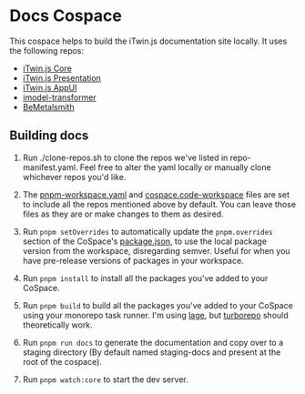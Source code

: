 # Docs Cospace

This cospace helps to build the iTwin.js documentation site locally. It uses the following repos:

- [iTwin.js Core](https://github.com/iTwin/itwinjs-core)
- [iTwin.js Presentation](https://github.com/iTwin/presentation)
- [iTwin.js AppUI](https://github.com/iTwin/appui)
- [imodel-transformer](https://github.com/iTwin/imodel-transformer)
- [BeMetalsmith](https://dev.azure.com/bentleycs/iModelTechnologies/_git/BeMetalsmith)

## Building docs

1. Run ./clone-repos.sh to clone the repos we've listed in repo-manifest.yaml. Feel free to alter the yaml locally or manually clone whichever repos you'd like.

1. The [pnpm-workspace.yaml](pnpm-workspace.yaml) and [cospace.code-workspace](cospace.code-workspace) files are set to include all the repos mentioned above by default. You can leave those files as they are or make changes to them as desired.

1. Run `pnpm setOverrides` to automatically update the `pnpm.overrides` section of the CoSpace's [package.json](package.json), to use the local package version from the workspace, disregarding semver. Useful for when you have pre-release versions of packages in your workspace.

1. Run `pnpm install` to install all the packages you've added to your CoSpace.

1. Run `pnpm build` to build all the packages you've added to your CoSpace using your monorepo task runner. I'm using [lage](https://microsoft.github.io/lage/), but [turborepo](https://turborepo.org/docs) should theoretically work.

1. Run `pnpm run docs` to generate the documentation and copy over to a staging directory (By default named staging-docs and present at the root of the cospace).

1. Run `pnpm watch:core` to start the dev server.
